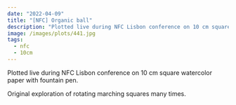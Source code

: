 ```yaml
---
date: "2022-04-09"
title: "[NFC] Organic ball"
description: "Plotted live during NFC Lisbon conference on 10 cm square watercolor paper with fountain pen."
image: /images/plots/441.jpg
tags:
  - nfc
  - 10cm
---
```


Plotted live during NFC Lisbon conference on 10 cm square watercolor paper with fountain pen.

Original exploration of rotating marching squares many times.
